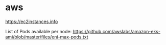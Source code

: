 # aws

https://ec2instances.info

List of Pods available per node:
https://github.com/awslabs/amazon-eks-ami/blob/master/files/eni-max-pods.txt
